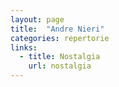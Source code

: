 ```yaml
---
layout: page
title:  "Andre Nieri"
categories: repertorie
links:
  - title: Nostalgia
    url: nostalgia
---
```

